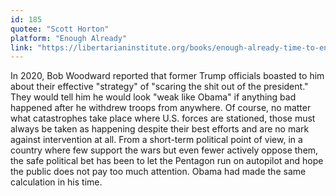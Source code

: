 ```yaml
---
id: 185
quotee: "Scott Horton"
platform: "Enough Already"
link: "https://libertarianinstitute.org/books/enough-already-time-to-end-the-war-on-terrorism/"
---
```


In 2020, Bob Woodward reported that former Trump officials boasted to him about their effective "strategy" of "scaring the shit out of the president." They would tell him he would look "weak like Obama" if anything bad happened after he withdrew troops from anywhere. Of course, no matter what catastrophes take place where U.S. forces are stationed, those must always be taken as happening despite their best efforts and are no mark against intervention at all. From a short-term political point of view, in a country where few support the wars but even fewer actively oppose them, the safe political bet has been to let the Pentagon run on autopilot and hope the public does not pay too much attention. Obama had made the same calculation in his time.
